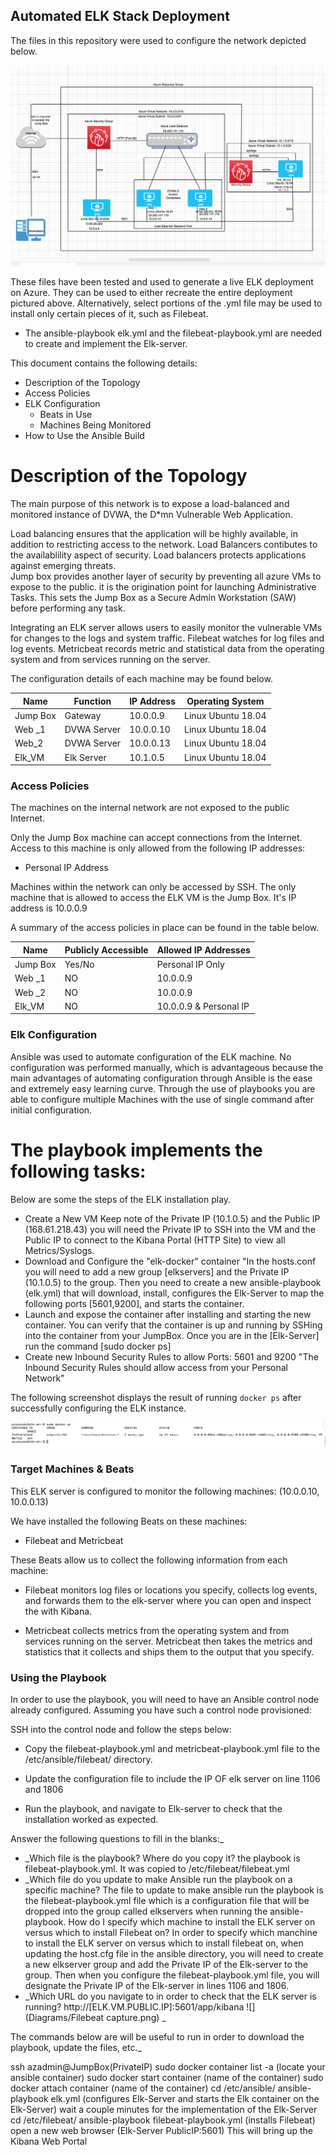 ## Automated ELK Stack Deployment

The files in this repository were used to configure the network depicted below.

![](Diagrams/Network_Diagram.png)

These files have been tested and used to generate a live ELK deployment on Azure. They can be used to either recreate the entire deployment pictured above. Alternatively, select portions of the .yml file may be used to install only certain pieces of it, such as Filebeat.

- The ansible-playbook elk.yml and the filebeat-playbook.yml are needed to create and implement the Elk-server.

This document contains the following details:
- Description of the Topology
- Access Policies
- ELK Configuration
  - Beats in Use
  - Machines Being Monitored
- How to Use the Ansible Build


 # Description of the Topology

The main purpose of this network is to expose a load-balanced and monitored instance of DVWA, the D*mn Vulnerable Web Application.

Load balancing ensures that the application will be highly available, in addition to restricting access to the network.
Load Balancers contibutes to the availablility aspect of security. Load balancers protects applications against emerging threats.  
Jump box provides another layer of security by preventing all azure VMs to expose to the public. it is the origination point for launching Administrative Tasks. This sets the Jump Box as a Secure Admin Workstation (SAW) before performing any task.

Integrating an ELK server allows users to easily monitor the vulnerable VMs for changes to the logs and system traffic.
Filebeat watches for log files and log events.
Metricbeat records metric and statistical data from the operating system and from services running on the server.

The configuration details of each machine may be found below.

| Name     | Function | IP Address | Operating System |
|----------|----------|------------|------------------|
| Jump Box | Gateway      | 10.0.0.9 | Linux Ubuntu 18.04|
| Web _1   | DVWA Server  | 10.0.0.10| Linux Ubuntu 18.04|
| Web_2    | DVWA Server  | 10.0.0.13| Linux Ubuntu 18.04|
| Elk_VM   | Elk Server   | 10.1.0.5 | Linux Ubuntu 18.04|

### Access Policies

The machines on the internal network are not exposed to the public Internet. 

Only the Jump Box machine can accept connections from the Internet. Access to this machine is only allowed from the following IP addresses:
- Personal IP Address

Machines within the network can only be accessed by SSH.
The only machine that is allowed to access the ELK VM is the Jump Box. It's IP address is 10.0.0.9

A summary of the access policies in place can be found in the table below.

| Name     | Publicly Accessible | Allowed IP Addresses |
|----------|---------------------|----------------------|
 | Jump Box | Yes/No     | Personal IP Only      |
 | Web _1   | NO         | 10.0.0.9              |
 | Web _2   | NO         | 10.0.0.9              |
 | Elk_VM   | NO         | 10.0.0.9 & Personal IP|

### Elk Configuration              

Ansible was used to automate configuration of the ELK machine. No configuration was performed manually, which is advantageous because the main advantages of automating configuration through Ansible is the ease and extremely easy learning curve. Through the use of playbooks you are able to configure multiple Machines with the use of single command after initial configuration. 

# The playbook implements the following tasks:

Below are some the steps of the ELK installation play. 

- Create a New VM Keep note of the Private IP (10.1.0.5) and the Public IP (168.61.218.43) you will need the Private IP to SSH into the VM and the Public IP to connect to the Kibana Portal (HTTP Site) to view all Metrics/Syslogs.
- Download and Configure the "elk-docker" container "In the hosts.conf you will need to add a new group [elkservers] and the Private IP (10.1.0.5) to the group. Then you need to create a new ansible-playbook (elk.yml) that will download, install, configures the Elk-Server to map the following ports [5601,9200], and starts the container.
- Launch and expose the container after installing and starting the new container. You can verify that the container is up and running by SSHing into the container from your JumpBox. Once you are in the [Elk-Server] run the command [sudo docker ps]
- Create new Inbound Security Rules to allow Ports: 5601 and 9200 "The Inbound Security Rules should allow access from your Personal Network"
 

The following screenshot displays the result of running `docker ps` after successfully configuring the ELK instance.

![](Diagrams/docker_PS.png) 

### Target Machines & Beats
This ELK server is configured to monitor the following machines:
(10.0.0.10, 10.0.0.13)

We have installed the following Beats on these machines:

- Filebeat and Metricbeat

These Beats allow us to collect the following information from each machine:

- Filebeat monitors log files or locations you specify, collects log events, and forwards them to the elk-server where you can open and inspect the with Kibana.

- Metricbeat collects metrics from the operating system and from services running on the server. Metricbeat then takes the metrics and statistics that it collects and ships them to the output that you specify.

### Using the Playbook
In order to use the playbook, you will need to have an Ansible control node already configured. Assuming you have such a control node provisioned: 

SSH into the control node and follow the steps below:
- Copy the filebeat-playbook.yml and metricbeat-playbook.yml file to the /etc/ansible/filebeat/ directory.
- Update the configuration file to include the IP OF elk server on line 1106 and 1806 

- Run the playbook, and navigate to Elk-server to check that the installation worked as expected.

Answer the following questions to fill in the blanks:_
- _Which file is the playbook? Where do you copy it? the playbook is filebeat-playbook.yml. It was copied to /etc/filebeat/filebeat.yml
- _Which file do you update to make Ansible run the playbook on a specific machine? The file to update to make ansible run the playbook is the filebeat-playbook.yml file which is a configuration file that will be dropped into the group called elkservers when running the ansible-playbook.  How do I specify which machine to install the ELK server on versus which to install Filebeat on? In order to specify which manchine to install the ELK server on versus which to install filebeat on, when updating the host.cfg file in the ansible directory, you will need to create a new elkserver group and add the Private IP of the Elk-server to the group. Then when you configure the filebeat-playbook.yml file, you will designate the Private IP of the Elk-server in lines 1106 and 1806.
- _Which URL do you navigate to in order to check that the ELK server is running?  http://[ELK.VM.PUBLIC.IP]:5601/app/kibana
![](Diagrams/Filebeat capture.png)
_

The commands below are will be useful to run in order to download the playbook, update the files, etc._

ssh azadmin@JumpBox(PrivateIP)
sudo docker container list -a (locate your ansible container)
sudo docker start container (name of the container)
sudo docker attach container (name of the container)
cd /etc/ansible/
ansible-playbook elk.yml (configures Elk-Server and starts the Elk container on the Elk-Server) wait a couple minutes for the implementation of the Elk-Server
cd /etc/filebeat/
ansible-playbook filebeat-playbook.yml (installs Filebeat)
open a new web browser (Elk-Server PublicIP:5601) This will bring up the Kibana Web Portal
